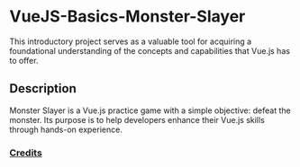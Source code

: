 # VueJS-Basics-Monster-Slayer
This introductory project serves as a valuable tool for acquiring a foundational understanding of the concepts and capabilities that Vue.js has to offer.

## Description
Monster Slayer is a Vue.js practice game with a simple objective: defeat the monster. Its purpose is to help developers enhance their Vue.js skills through hands-on experience.

### [Credits](https://www.udemy.com/course/vuejs-2-the-complete-guide/)
